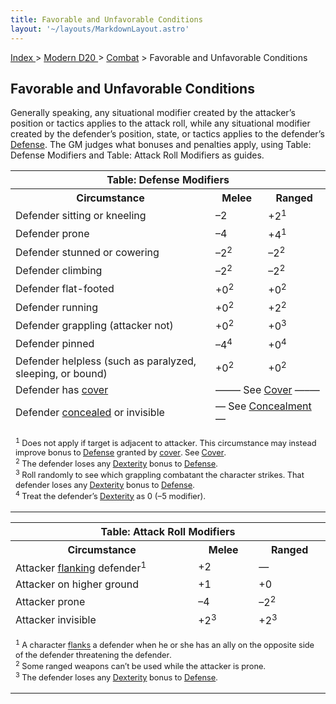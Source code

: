 ```yaml
---
title: Favorable and Unfavorable Conditions
layout: '~/layouts/MarkdownLayout.astro'
---
```


[ Index ](/) > [ Modern D20 ](/modern.d20.srd) > [Combat](/modern.d20.srd/combat) > Favorable and Unfavorable Conditions

## Favorable and Unfavorable Conditions

Generally speaking, any situational modifier created by the attacker’s
position or tactics applies to the attack roll, while any situational modifier
created by the defender’s position, state, or tactics applies to the
defender’s [Defense](/modern.d20.srd/combat/defense). The GM judges what
bonuses and penalties apply, using Table: Defense Modifiers and Table: Attack
Roll Modifiers as guides.


<table><tr><th colspan="3"> Table: Defense Modifiers</th></tr> <tr><th> Circumstance</th> <th>Melee</th> <th>Ranged </th></tr> <tr><td> Defender sitting or kneeling</td><td> –2</td><td> +2<sup>1</sup> </td></tr> <tr class="shaded"><td>Defender prone</td><td> –4</td><td> +4<sup>1</sup> </td></tr> <tr><td>Defender stunned or cowering</td><td> –2<sup>2</sup></td><td> –2<sup>2</sup> </td></tr> <tr class="shaded"><td>Defender climbing</td><td> –2<sup>2</sup></td><td> –2<sup>2</sup> </td></tr> <tr><td>Defender flat-footed</td><td> +0<sup>2</sup></td><td> +0<sup>2</sup> </td></tr> <tr class="shaded"><td>Defender running</td><td> +0<sup>2</sup></td><td> +2<sup>2</sup> </td></tr> <tr><td>Defender grappling (attacker not)</td><td> +0<sup>2</sup></td><td> +0<sup>3</sup> </td></tr> <tr class="shaded"><td>Defender pinned</td><td> –4<sup>4</sup></td><td> +0<sup>4</sup> </td></tr> <tr><td>Defender helpless (such as paralyzed, sleeping, or bound)</td><td> +0<sup>2</sup></td><td> +0<sup>2</sup> </td></tr> <tr class="shaded"><td>Defender has <a href="/modern.d20.srd/combat/cover">cover</a></td> <td colspan="2"> —–— See <a href="/modern.d20.srd/combat/cover">Cover</a> —–— </td> </tr> <tr><td>Defender <a href="/modern.d20.srd/combat/concealment">concealed</a> or invisible</td> <td colspan="2"> — See <a href="/modern.d20.srd/combat/concealment">Concealment</a> — </td> </tr> <tr><td colspan="3"> <p style="text-align: left; font-size: .8em"><sup>1</sup> Does not apply if target is adjacent to attacker. This circumstance may instead improve bonus to <a href="/modern.d20.srd/combat/defense">Defense</a> granted by <a href="/modern.d20.srd/combat/cover">cover</a>. See <a href="/modern.d20.srd/combat/cover">Cover</a>.<br/> <sup>2</sup> The defender loses any <a href="/modern.d20.srd/basics/ability.scores">Dexterity</a> bonus to <a href="/modern.d20.srd/combat/defense">Defense</a>.<br/> <sup>3</sup> Roll randomly to see which grappling combatant the character strikes. That defender loses any <a href="/modern.d20.srd/basics/ability.scores">Dexterity</a> bonus to <a href="/modern.d20.srd/combat/defense">Defense</a>.<br/> <sup>4</sup> Treat the defender’s <a href="/modern.d20.srd/basics/ability.scores">Dexterity</a> as 0 (–5 modifier).</p> </td></tr></table>
 
<table><tr><th colspan="3"> Table: Attack Roll Modifiers</th></tr> <tr><th> Circumstance</th><th> Melee</th><th> Ranged </th></tr> <tr><td> Attacker <a href="/modern.d20.srd/combat/movement.and.position">flanking</a> defender<sup>1</sup></td> <td> +2</td><td> — </td></tr> <tr class="shaded"><td> Attacker on higher ground</td><td> +1</td><td> +0 </td></tr> <tr><td>Attacker prone</td> <td> –4</td><td> –2<sup>2</sup> </td></tr> <tr class="shaded"><td>Attacker invisible</td><td> +2<sup>3</sup></td><td> +2<sup>3</sup> </td></tr> <tr><td colspan="3"> <p style="text-align: left; font-size: .8em"><sup>1</sup> A character <a href="/modern.d20.srd/combat/movement.and.position">flanks</a> a defender when he or she has an ally on the opposite side of the defender threatening the defender.<br/> <sup>2</sup> Some ranged weapons can’t be used while the attacker is prone.<br/> <sup>3</sup> The defender loses any <a href="/modern.d20.srd/basics/ability.scores">Dexterity</a> bonus to <a href="/modern.d20.srd/combat/defense">Defense</a>.</p> </td></tr></table>



